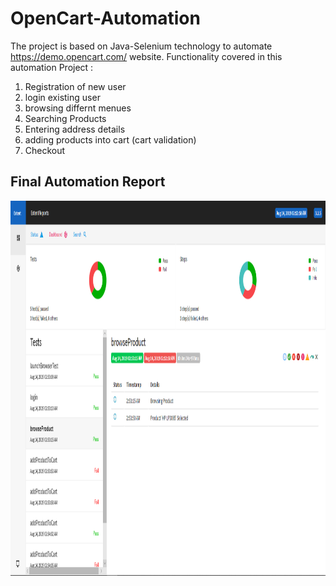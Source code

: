 # OpenCart-Automation
The project is based on Java-Selenium technology to automate https://demo.opencart.com/ website.
Functionality covered in this automation Project :
1. Registration of new user
2. login existing user
3. browsing differnt menues
4. Searching Products
5. Entering address details
6. adding products into cart (cart validation)
7. Checkout

## Final Automation Report <br>

<img src="screenshots/1.PNG" height=600 width=1000/><br>
